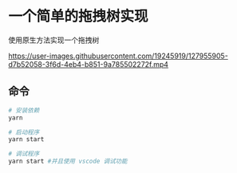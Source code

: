 # 一个简单的拖拽树实现

使用原生方法实现一个拖拽树

https://user-images.githubusercontent.com/19245919/127955905-d7b52058-3f6d-4eb4-b851-9a785502272f.mp4


## 命令

```bash
# 安装依赖
yarn

# 启动程序
yarn start

# 调试程序
yarn start #并且使用 vscode 调试功能 
```
